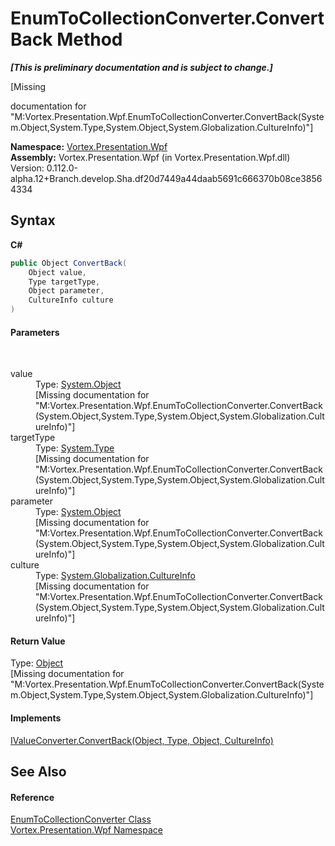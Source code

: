 # EnumToCollectionConverter.ConvertBack Method 
 _**\[This is preliminary documentation and is subject to change.\]**_

\[Missing <summary> documentation for "M:Vortex.Presentation.Wpf.EnumToCollectionConverter.ConvertBack(System.Object,System.Type,System.Object,System.Globalization.CultureInfo)"\]

**Namespace:**&nbsp;<a href="N_Vortex_Presentation_Wpf.md">Vortex.Presentation.Wpf</a><br />**Assembly:**&nbsp;Vortex.Presentation.Wpf (in Vortex.Presentation.Wpf.dll) Version: 0.112.0-alpha.12+Branch.develop.Sha.df20d7449a44daab5691c666370b08ce38564334

## Syntax

**C#**<br />
``` C#
public Object ConvertBack(
	Object value,
	Type targetType,
	Object parameter,
	CultureInfo culture
)
```


#### Parameters
&nbsp;<dl><dt>value</dt><dd>Type: <a href="https://docs.microsoft.com/dotnet/api/system.object" target="_blank">System.Object</a><br />\[Missing <param name="value"/> documentation for "M:Vortex.Presentation.Wpf.EnumToCollectionConverter.ConvertBack(System.Object,System.Type,System.Object,System.Globalization.CultureInfo)"\]</dd><dt>targetType</dt><dd>Type: <a href="https://docs.microsoft.com/dotnet/api/system.type" target="_blank">System.Type</a><br />\[Missing <param name="targetType"/> documentation for "M:Vortex.Presentation.Wpf.EnumToCollectionConverter.ConvertBack(System.Object,System.Type,System.Object,System.Globalization.CultureInfo)"\]</dd><dt>parameter</dt><dd>Type: <a href="https://docs.microsoft.com/dotnet/api/system.object" target="_blank">System.Object</a><br />\[Missing <param name="parameter"/> documentation for "M:Vortex.Presentation.Wpf.EnumToCollectionConverter.ConvertBack(System.Object,System.Type,System.Object,System.Globalization.CultureInfo)"\]</dd><dt>culture</dt><dd>Type: <a href="https://docs.microsoft.com/dotnet/api/system.globalization.cultureinfo" target="_blank">System.Globalization.CultureInfo</a><br />\[Missing <param name="culture"/> documentation for "M:Vortex.Presentation.Wpf.EnumToCollectionConverter.ConvertBack(System.Object,System.Type,System.Object,System.Globalization.CultureInfo)"\]</dd></dl>

#### Return Value
Type: <a href="https://docs.microsoft.com/dotnet/api/system.object" target="_blank">Object</a><br />\[Missing <returns> documentation for "M:Vortex.Presentation.Wpf.EnumToCollectionConverter.ConvertBack(System.Object,System.Type,System.Object,System.Globalization.CultureInfo)"\]

#### Implements
<a href="https://docs.microsoft.com/dotnet/api/system.windows.data.ivalueconverter.convertback#System_Windows_Data_IValueConverter_ConvertBack_System_Object_System_Type_System_Object_System_Globalization_CultureInfo_" target="_blank">IValueConverter.ConvertBack(Object, Type, Object, CultureInfo)</a><br />

## See Also


#### Reference
<a href="T_Vortex_Presentation_Wpf_EnumToCollectionConverter.md">EnumToCollectionConverter Class</a><br /><a href="N_Vortex_Presentation_Wpf.md">Vortex.Presentation.Wpf Namespace</a><br />